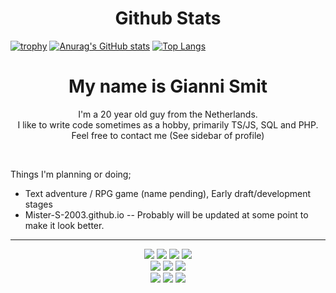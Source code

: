 <h1 align="center">Github Stats</h1>

[![trophy](https://github-profile-trophy.vercel.app/?username=Mister-S-2003&theme=onedark&no-frame=true&no-bg=true&margin-w=15&margin-h=15&title=Stars,Commit,PR,Repo,Issue,Follower)](https://github.com/ryo-ma/github-profile-trophy)
[![Anurag's GitHub stats](https://github-readme-stats.vercel.app/api?username=Mister-S-2003)](https://github.com/anuraghazra/github-readme-stats)
[![Top Langs](https://github-readme-stats.vercel.app/api/top-langs/?username=Mister-S-2003)](https://github.com/anuraghazra/github-readme-stats)

<h1 align="center">My name is Gianni Smit</h1>

<p align="center">
  I'm a 20 year old guy from the Netherlands.<br>
  I like to write code sometimes as a hobby, primarily TS/JS, SQL and PHP.<br>
  Feel free to contact me (See sidebar of profile)
</p>
<br>
<p>Things I'm planning or doing;</p>
<ul>
  <li>Text adventure / RPG game (name pending), Early draft/development stages</li>
  <li>Mister-S-2003.github.io -- Probably will be updated at some point to make it look better.</li>
</ul>

---

<p align="center">
  <img src="https://img.shields.io/badge/HTML5-E34F26?style=for-the-badge&logo=html5&logoColor=white" />
  <img src="https://img.shields.io/badge/CSS3-1572B6?style=for-the-badge&logo=css3&logoColor=white" />
  <img src="https://img.shields.io/badge/JavaScript-323330?style=for-the-badge&logo=javascript&logoColor=F7DF1E" />
  <img src="https://img.shields.io/badge/TypeScript-007ACC?style=for-the-badge&logo=typescript&logoColor=white" /><br>
  <img src="https://img.shields.io/badge/PHP-777BB4?style=for-the-badge&logo=php&logoColor=white" />
  <img src="https://img.shields.io/badge/MySQL-00000F?style=for-the-badge&logo=mysql&logoColor=white" />
  <img src="https://img.shields.io/badge/Node.js-43853D?style=for-the-badge&logo=node.js&logoColor=white" /><br>
  <img src="https://img.shields.io/badge/Python-14354C?style=for-the-badge&logo=python&logoColor=white" />
  <img src="https://img.shields.io/badge/Sass-CC6699?style=for-the-badge&logo=sass&logoColor=white" />
  <img src="https://img.shields.io/badge/Ubuntu-E95420?style=for-the-badge&logo=ubuntu&logoColor=white" />
</p>
